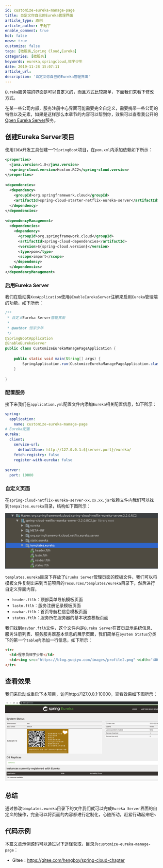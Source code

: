 ```yaml
---
id: customize-eureka-manage-page
title: 自定义你自己的Eureka管理界面
article_type: 原创
article_author: 于起宇
enable_comment: true
hot: false
news: true
customize: false
tags: [微服务,Spring Cloud,Eureka]
categories: [微服务]
keywords: eureka,springcloud,恒宇少年
date: 2019-11-28 15:07:11
article_url:
description: '自定义你自己的Eureka管理界面'
---
```


`Eureka`服务端的界面是可以自定义的，而且方式比较简单，下面我们来看下修改方式。

<!--more-->

在某一些公司内部，服务注册中心界面可能需要完全自定义，需要携带一些公司的特性以及元素，如果是这样那么本章节的内容可以帮到你，效果可以查看我公开的[Open Eureka Server](http://open.eureka.yuqiyu.com)服务。

## 创建Eureka Server项目

使用`IDEA`开发工具创建一个`SpringBoot`项目，在`pom.xml`内添加依赖如下所示：

```xml
<properties>
  <java.version>1.8</java.version>
  <spring-cloud.version>Hoxton.RC2</spring-cloud.version>
</properties>

<dependencies>
  <dependency>
    <groupId>org.springframework.cloud</groupId>
    <artifactId>spring-cloud-starter-netflix-eureka-server</artifactId>
  </dependency>
</dependencies>

<dependencyManagement>
  <dependencies>
    <dependency>
      <groupId>org.springframework.cloud</groupId>
      <artifactId>spring-cloud-dependencies</artifactId>
      <version>${spring-cloud.version}</version>
      <type>pom</type>
      <scope>import</scope>
    </dependency>
  </dependencies>
</dependencyManagement>
```

### 启用Eureka Server

我们在启动类`XxxApplication`使用`@EnableEurekaServer`注解来启用`Eureka`管理端的功能，如下所示：

```java
/**
 * 自定义Eureka Server管理界面
 *
 * @author 恒宇少年
 */
@SpringBootApplication
@EnableEurekaServer
public class CustomizeEurekaManagePageApplication {

    public static void main(String[] args) {
        SpringApplication.run(CustomizeEurekaManagePageApplication.class, args);
    }

}
```

### 配置服务

接下来我们在`application.yml`配置文件内添加`Eureka`相关配置信息，如下所示：

```yaml
spring:
  application:
    name: customize-eureka-manage-page
# Eureka配置
eureka:
  client:
    service-url:
      defaultZone: http://127.0.0.1:${server.port}/eureka/
    fetch-registry: false
    register-with-eureka: false

server:
  port: 10000
```



### 自定义页面

在`spring-cloud-netflix-eureka-server-xx.xx.xx.jar`依赖文件内我们可以找到`tempaltes.eureka`目录，结构如下图所示：

![](/images/post/customize-eureka-manage-page-1.png)

`templates.eureka`目录下存放了`Erueka Server`管理页面的模板文件，我们可以将模板文件复制出来到当前项目的`resources/templates/eureka`目录下，然后进行自定义界面内容。

- `header.ftlh`：顶部菜单导航模板页面
- `lastn.ftlh`：服务注册记录模板页面
- `navbar.ftlh`：首页导航栏信息模板页面
- `status.ftlh`：服务所在服务器的基本状态模板页面

我们找到`navbar.ftlh`文件，这个文件内是`Eureka Server`在首页显示系统信息、服务注册列表、服务服务器基本信息的展示页面，我们简单在`System Status`分类下的第一个`table`内添加一行信息，如下所示：

```html
<tr>
  <td>程序员恒宇少年</td>
  <td><img src="https://blog.yuqiyu.com/images/profile2.png" width="400px"/></td>
</tr>
```

## 查看效果

我们来启动或重启下本项目，访问http://127.0.0.1:10000，查看效果如下图所示：

![](/images/post/customize-eureka-manage-page-2.png)

## 总结

通过修改`templates.eureka`目录下的文件我们就可以完成`Eureka Server`界面的自定义的操作，完全可以将页面的内容都进行定制化，心随所动，赶紧行动起来吧~

## 代码示例

本篇文章示例源码可以通过以下途径获取，目录为`customize-eureka-manage-page`：

- Gitee：https://gitee.com/hengboy/spring-cloud-chapter